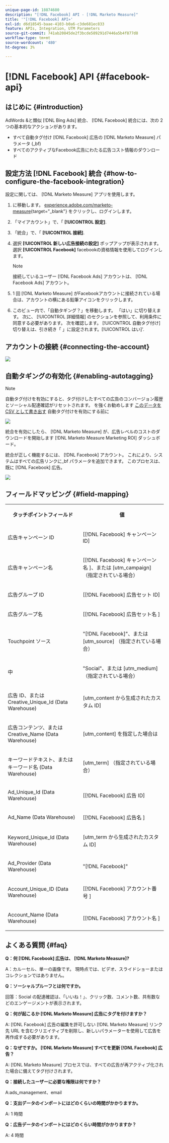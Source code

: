 ```yaml
---
unique-page-id: 18874680
description: "[!DNL Facebook] API - [!DNL Marketo Measure]"
title: '"[!DNL Facebook] API»'
exl-id: d6d18545-baae-4103-b0a6-c3de681ec833
feature: APIs, Integration, UTM Parameters
source-git-commit: 741ab20845de2f3bcde589291d7446a5b4f877d8
workflow-type: tm+mt
source-wordcount: '480'
ht-degree: 3%

---
```


# [!DNL Facebook] API {#facebook-api}

## はじめに {#introduction}

AdWords &amp;と類似 [!DNL Bing Ads] 統合、 [!DNL Facebook] 統合には、次の 2 つの基本的なアクションがあります。

* すべて自動タグ付け [!DNL Facebook] 広告の [!DNL Marketo Measure] パラメータ (_bf)
* すべてのアクティブなFacebook広告にわたる広告コスト情報のダウンロード

## 設定方法 [!DNL Facebook] 統合 {#how-to-configure-the-facebook-integration}

設定に関しては、 [!DNL Marketo Measure] アプリを使用します。

1. に移動します。 [experience.adobe.com/marketo-measure](https://experience.adobe.com/marketo-measure?lang=ja){target="_blank"} をクリックし、ログインします。
1. 「マイアカウント」で、「 **[!UICONTROL 設定]**.
1. 「統合」で、「 **[!UICONTROL 接続]**.
1. 選択 **[!UICONTROL 新しい広告接続の設定]** ポップアップが表示されます。 選択 **[!UICONTROL Facebook]** facebookの資格情報を使用してログインします。

   >[!NOTE]
   >
   >接続しているユーザー [!DNL Facebook Ads] アカウントは、 [!DNL Facebook Ads] アカウント。

1. 1 回 [!DNL Marketo Measure] がFacebookアカウントに接続されている場合は、アカウントの横にある鉛筆アイコンをクリックします。
1. このビュー内で、「自動タギング？」を移動します。 「はい」に切り替えます。 次に、 [!UICONTROL 詳細情報] のセクションを参照して、利用条件に同意する必要があります。 次を確認します。 [!UICONTROL 自動タグ付け] 切り替えは、引き続き「 」に設定されます。[!UICONTROL はい]&#39;.

## アカウントの接続 {#connecting-the-account}

![](assets/1.gif)

## 自動タギングの有効化 {#enabling-autotagging}

>[!NOTE]
>
>自動タグ付けを有効にすると、タグ付けしたすべての広告のコンバージョン履歴とソーシャル配達確認がリセットされます。 を強くお勧めします [このデータを CSV として書き出す](https://www.facebook.com/business/help/205067636197240) 自動タグ付けを有効にする前に

![](assets/2-2.png)

統合を有効にしたら、 [!DNL Marketo Measure] が、広告レベルのコストのダウンロードを開始します [!DNL Marketo Measure Marketing ROI] ダッシュボード。

統合が正しく機能するには、 [!DNL Facebook] アカウント。 これにより、システムはすべての広告リンクに_bf パラメータを追加できます。 このプロセスは、既に [!DNL Facebook] 広告。

![](assets/3.gif)

## フィールドマッピング {#field-mapping}

<table> 
 <colgroup> 
  <col> 
  <col> 
 </colgroup> 
 <tbody> 
  <tr> 
   <th><p><strong>タッチポイントフィールド</strong></p></th> 
   <th><p><strong>値</strong></p></th> 
  </tr> 
  <tr> 
   <td><p>広告キャンペーン ID</p></td> 
   <td><p>[[!DNL Facebook] キャンペーン ID]</p></td> 
  </tr> 
  <tr> 
   <td><p>広告キャンペーン名 </p></td> 
   <td><p>[[!DNL Facebook] キャンペーン名 ]、または [utm_campaign]（指定されている場合）</p></td> 
  </tr> 
  <tr> 
   <td><p>広告グループ ID</p></td> 
   <td><p>[[!DNL Facebook] 広告セット ID]</p></td> 
  </tr> 
  <tr> 
   <td><p>広告グループ名</p></td> 
   <td><p>[[!DNL Facebook] 広告セット名 ]</p></td> 
  </tr> 
  <tr> 
   <td><p>Touchpoint ソース</p></td> 
   <td><p>"[!DNL Facebook]"、または [utm_source] （指定されている場合）</p></td> 
  </tr> 
  <tr> 
   <td><p>中</p></td> 
   <td><p>"Social"、または [utm_medium]（指定されている場合）</p></td> 
  </tr> 
  <tr> 
   <td><p>広告 ID、または Creative_Unique_Id (Data Warehouse)</p></td> 
   <td><p>[utm_content から生成されたカスタム ID]</p></td> 
  </tr> 
  <tr> 
   <td><p>広告コンテンツ、または Creative_Name (Data Warehouse)</p></td> 
   <td><p>[utm_content] を指定した場合は</p></td> 
  </tr> 
  <tr> 
   <td><p>キーワードテキスト、またはキーワード名 (Data Warehouse)</p></td> 
   <td><p>[utm_term] （指定されている場合）</p></td> 
  </tr> 
  <tr> 
   <td><p>Ad_Unique_Id (Data Warehouse)</p></td> 
   <td><p>[[!DNL Facebook] 広告 ID]</p></td> 
  </tr> 
  <tr> 
   <td><p>Ad_Name (Data Warehouse)</p></td> 
   <td><p>[[!DNL Facebook] 広告名 ]</p></td> 
  </tr> 
  <tr> 
   <td><p>Keyword_Unique_Id (Data Warehouse)</p></td> 
   <td><p>[utm_term から生成されたカスタム ID]</p></td> 
  </tr> 
  <tr> 
   <td><p>Ad_Provider (Data Warehouse)</p></td> 
   <td><p>"[!DNL Facebook]"</p></td> 
  </tr> 
  <tr> 
   <td><p>Account_Unique_ID (Data Warehouse)</p></td> 
   <td><p>[[!DNL Facebook] アカウント番号 ]</p></td> 
  </tr> 
  <tr> 
   <td><p>Account_Name (Data Warehouse)</p></td> 
   <td><p>[[!DNL Facebook] アカウント名 ]</p></td> 
  </tr> 
 </tbody> 
</table>

## よくある質問 {#faq}

**Q：何 [!DNL Facebook] 広告は、 [!DNL Marketo Measure]?**

A：カルーセル、単一の画像です。 現時点では、ビデオ、スライドショーまたはコレクションではありません。

**Q：ソーシャルプルーフとは何ですか。**

回答：Social の配達確認は、「いいね！」、クリック数、コメント数、共有数などのエンゲージメントが表示されます。

**Q：何が起こるか [!DNL Marketo Measure] 広告にタグを付けますか？**

A: [!DNL Facebook] 広告の編集を許可しない [!DNL Marketo Measure] リンク先 URL を含むクリエイティブを削除し、新しいパラメーターを使用して広告を再作成する必要があります。

**Q：なぜですか。 [!DNL Marketo Measure] すべてを更新 [!DNL Facebook] 広告？**

A: [!DNL Marketo Measure] プロセスでは、すべての広告が再アクティブ化された場合に備えてタグ付けされます。

**Q：接続したユーザーに必要な権限は何ですか？**

A:ads_management、email

**Q：支出データのインポートにはどのくらいの時間がかかりますか。**

A: 1 時間

**Q：広告データのインポートにはどのくらい時間がかかりますか？**

A: 4 時間
